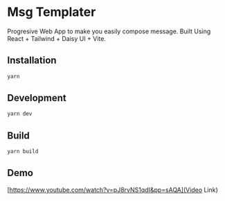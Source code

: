 # Msg Templater

Progresive Web App to make you easily compose message. 
Built Using React + Tailwind + Daisy UI + Vite.

## Installation

```sh
yarn
```

## Development

```sh
yarn dev
```

## Build

```sh
yarn build
```

## Demo

[https://www.youtube.com/watch?v=pJ8rvNS1qdI&pp=sAQA](Video Link)
